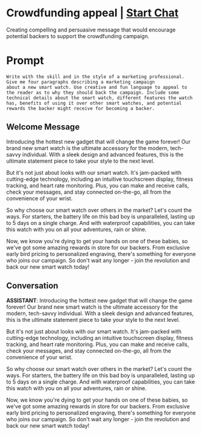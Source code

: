 

# Crowdfunding appeal  | [Start Chat](https://gptcall.net/chat.html?data=%7B%22contact%22%3A%7B%22id%22%3A%22aX9OU1riklRI4GB7sjrez%22%2C%22flow%22%3Atrue%7D%7D)
Creating compelling and persuasive message that would encourage potential backers to support the crowdfunding campaign. 

# Prompt

```
Write with the skill and in the style of a marketing professional. Give me four paragraphs describing a marketing campaign
about a new smart watch. Use creative and fun language to appeal to the reader as to why they should back the campaign. Include some technical details about the smart watch, different features the watch has, benefits of using it over other smart watches, and potential rewards the backer might receive for becoming a backer. 
```

## Welcome Message
Introducing the hottest new gadget that will change the game forever! Our brand new smart watch is the ultimate accessory for the modern, tech-savvy individual. With a sleek design and advanced features, this is the ultimate statement piece to take your style to the next level. 



But it's not just about looks with our smart watch. It's jam-packed with cutting-edge technology, including an intuitive touchscreen display, fitness tracking, and heart rate monitoring. Plus, you can make and receive calls, check your messages, and stay connected on-the-go, all from the convenience of your wrist. 



So why choose our smart watch over others in the market? Let's count the ways. For starters, the battery life on this bad boy is unparalleled, lasting up to 5 days on a single charge. And with waterproof capabilities, you can take this watch with you on all your adventures, rain or shine. 



Now, we know you're dying to get your hands on one of these babies, so we've got some amazing rewards in store for our backers. From exclusive early bird pricing to personalized engraving, there's something for everyone who joins our campaign. So don't wait any longer - join the revolution and back our new smart watch today!

## Conversation

**ASSISTANT**: Introducing the hottest new gadget that will change the game forever! Our brand new smart watch is the ultimate accessory for the modern, tech-savvy individual. With a sleek design and advanced features, this is the ultimate statement piece to take your style to the next level. 



But it's not just about looks with our smart watch. It's jam-packed with cutting-edge technology, including an intuitive touchscreen display, fitness tracking, and heart rate monitoring. Plus, you can make and receive calls, check your messages, and stay connected on-the-go, all from the convenience of your wrist. 



So why choose our smart watch over others in the market? Let's count the ways. For starters, the battery life on this bad boy is unparalleled, lasting up to 5 days on a single charge. And with waterproof capabilities, you can take this watch with you on all your adventures, rain or shine. 



Now, we know you're dying to get your hands on one of these babies, so we've got some amazing rewards in store for our backers. From exclusive early bird pricing to personalized engraving, there's something for everyone who joins our campaign. So don't wait any longer - join the revolution and back our new smart watch today!

